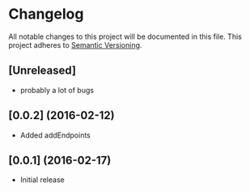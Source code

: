 # Changelog
All notable changes to this project will be documented in this file. 
This project adheres to [Semantic Versioning](http://semver.org/).

## [Unreleased]
- probably a lot of bugs  

## [0.0.2] (2016-02-12) 
- Added addEndpoints

## [0.0.1] (2016-02-17)
- Initial release